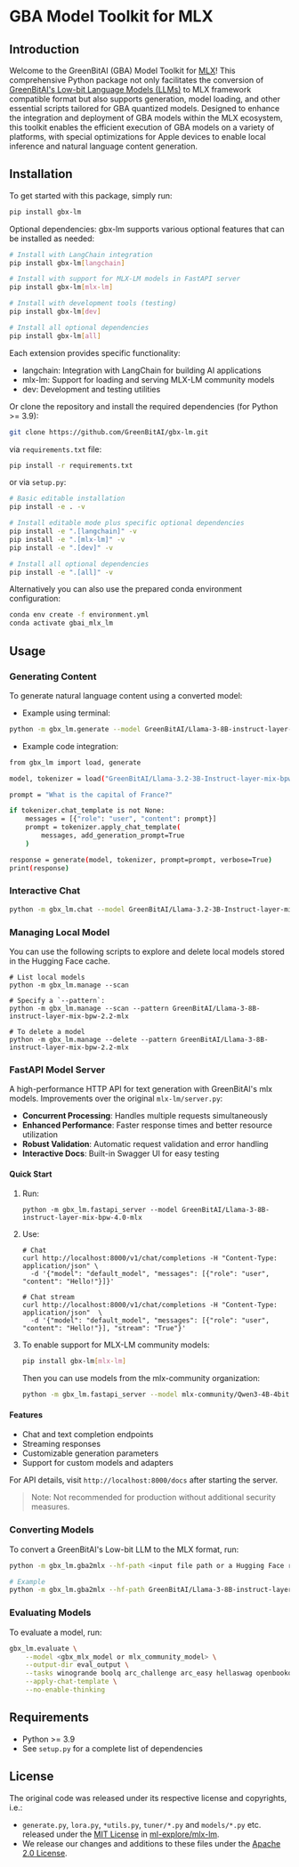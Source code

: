# GBA Model Toolkit for MLX

## Introduction
Welcome to the GreenBitAI (GBA) Model Toolkit for [MLX](https://github.com/ml-explore/mlx)! This comprehensive Python package not only facilitates the conversion of [GreenBitAI's Low-bit Language Models (LLMs)](https://huggingface.co/collections/GreenBitAI/greenbitai-mlx-llm-6614eb6ceb8da657c2b4ed58) to MLX framework compatible format but also supports generation, model loading, and other essential scripts tailored for GBA quantized models. Designed to enhance the integration and deployment of GBA models within the MLX ecosystem, this toolkit enables the efficient execution of GBA models on a variety of platforms, with special optimizations for Apple devices to enable local inference and natural language content generation. 

## Installation

To get started with this package, simply run:
```bash
pip install gbx-lm
```
Optional dependencies: gbx-lm supports various optional features that can be installed as needed:

```bash
# Install with LangChain integration
pip install gbx-lm[langchain]

# Install with support for MLX-LM models in FastAPI server
pip install gbx-lm[mlx-lm]

# Install with development tools (testing)
pip install gbx-lm[dev]

# Install all optional dependencies
pip install gbx-lm[all]
```
Each extension provides specific functionality:
- langchain: Integration with LangChain for building AI applications
- mlx-lm: Support for loading and serving MLX-LM community models
- dev: Development and testing utilities

Or clone the repository and install the required dependencies (for Python >= 3.9):
```bash
git clone https://github.com/GreenBitAI/gbx-lm.git
```

via `requirements.txt` file:
```bash
pip install -r requirements.txt
```

or via `setup.py`:
```bash
# Basic editable installation
pip install -e . -v

# Install editable mode plus specific optional dependencies
pip install -e ".[langchain]" -v
pip install -e ".[mlx-lm]" -v
pip install -e ".[dev]" -v

# Install all optional dependencies
pip install -e ".[all]" -v
```
Alternatively you can also use the prepared conda environment configuration:
```bash
conda env create -f environment.yml
conda activate gbai_mlx_lm
```

## Usage

### Generating Content
To generate natural language content using a converted model:

- Example using terminal:
```bash
python -m gbx_lm.generate --model GreenBitAI/Llama-3-8B-instruct-layer-mix-bpw-4.0-mlx  --max-tokens 100 --prompt "calculate 4*8+1024="
```

- Example code integration:
```bash
from gbx_lm import load, generate

model, tokenizer = load("GreenBitAI/Llama-3.2-3B-Instruct-layer-mix-bpw-4.0-mlx")

prompt = "What is the capital of France?"

if tokenizer.chat_template is not None:
    messages = [{"role": "user", "content": prompt}]
    prompt = tokenizer.apply_chat_template(
        messages, add_generation_prompt=True
    )

response = generate(model, tokenizer, prompt=prompt, verbose=True)
print(response)
```

### Interactive Chat
```bash
python -m gbx_lm.chat --model GreenBitAI/Llama-3.2-3B-Instruct-layer-mix-bpw-4.0-mlx  --max-tokens 100
```

### Managing Local Model
You can use the following scripts to explore and delete local models stored in the Hugging Face cache.
```shell
# List local models
python -m gbx_lm.manage --scan

# Specify a `--pattern`:
python -m gbx_lm.manage --scan --pattern GreenBitAI/Llama-3-8B-instruct-layer-mix-bpw-2.2-mlx

# To delete a model
python -m gbx_lm.manage --delete --pattern GreenBitAI/Llama-3-8B-instruct-layer-mix-bpw-2.2-mlx
```

### FastAPI Model Server
A high-performance HTTP API for text generation with GreenBitAI's mlx models. Improvements over the original `mlx-lm/server.py`:

- **Concurrent Processing**: Handles multiple requests simultaneously
- **Enhanced Performance**: Faster response times and better resource utilization
- **Robust Validation**: Automatic request validation and error handling
- **Interactive Docs**: Built-in Swagger UI for easy testing
 
#### Quick Start
1. Run:
   ```shell
   python -m gbx_lm.fastapi_server --model GreenBitAI/Llama-3-8B-instruct-layer-mix-bpw-4.0-mlx
   ```
2. Use:
   ```shell
   # Chat
   curl http://localhost:8000/v1/chat/completions -H "Content-Type: application/json" \
     -d '{"model": "default_model", "messages": [{"role": "user", "content": "Hello!"}]}'
   
   # Chat stream
   curl http://localhost:8000/v1/chat/completions -H "Content-Type: application/json"  \
     -d '{"model": "default_model", "messages": [{"role": "user", "content": "Hello!"}], "stream": "True"}'
   ```
3. To enable support for MLX-LM community models:
   ```bash
   pip install gbx-lm[mlx-lm]
   ```
   Then you can use models from the mlx-community organization:
   ```bash
   python -m gbx_lm.fastapi_server --model mlx-community/Qwen3-4B-4bit
   ```

#### Features
- Chat and text completion endpoints
- Streaming responses
- Customizable generation parameters
- Support for custom models and adapters

For API details, visit `http://localhost:8000/docs` after starting the server.

> Note: Not recommended for production without additional security measures.

### Converting Models
To convert a GreenBitAI's Low-bit LLM to the MLX format, run:
```bash
python -m gbx_lm.gba2mlx --hf-path <input file path or a Hugging Face repo> --mlx-path <output file path> --hf-token <your huggingface token> --upload-repo <a Hugging Face repo name>

# Example
python -m gbx_lm.gba2mlx --hf-path GreenBitAI/Llama-3-8B-instruct-layer-mix-bpw-4.0 --mlx-path Llama-3-8B-instruct-layer-mix-bpw-4.0-mlx/ --hf-token <your huggingface token> --upload-repo GreenBitAI/Llama-3-8B-instruct-layer-mix-bpw-4.0-mlx
```

### Evaluating Models
To evaluate a model, run:
```bash
gbx_lm.evaluate \
    --model <gbx_mlx_model or mlx_community_model> \
    --output-dir eval_output \
    --tasks winogrande boolq arc_challenge arc_easy hellaswag openbookqa piqa social_iqa \
    --apply-chat-template \
    --no-enable-thinking   
```

## Requirements
- Python >= 3.9
- See `setup.py` for a complete list of dependencies

## License
The original code was released under its respective license and copyrights, i.e.:

- `generate.py`, `lora.py`, `*utils.py`, `tuner/*.py` and `models/*.py` etc. released under the [MIT License](https://github.com/ml-explore/mlx-examples/blob/main/LICENSE) in [ml-explore/mlx-lm](https://github.com/ml-explore/mlx-lm).
- We release our changes and additions to these files under the [Apache 2.0 License](LICENSE).
